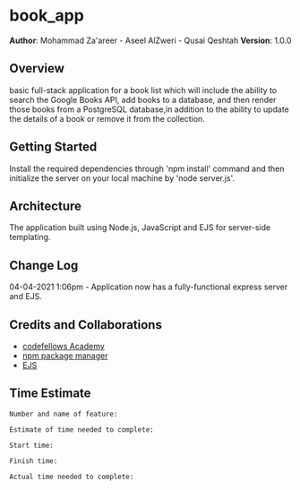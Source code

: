 # book_app

**Author**: Mohammad Za'areer - Aseel AlZweri - Qusai Qeshtah
**Version**: 1.0.0

## Overview
 basic full-stack application for a book list which will include the ability to search the Google Books API, add books to a database, and then render those books from a PostgreSQL database,in addition to the ability to update the details of a book or remove it from the collection.

## Getting Started
Install the required dependencies through 'npm install' command and then initialize the server on your local machine by 'node server.js'.

## Architecture
The application built using Node.js, JavaScript and EJS for server-side templating.

## Change Log
04-04-2021 1:06pm - Application now has a fully-functional express server and EJS.

## Credits and Collaborations
* [codefellows Academy](https://www.codefellows.org/)
* [npm package manager](https://www.npmjs.com/)
* [EJS](https://ejs.co/)


## Time Estimate
```
Number and name of feature: 

Estimate of time needed to complete: 
 
Start time: 

Finish time: 

Actual time needed to complete: 
```